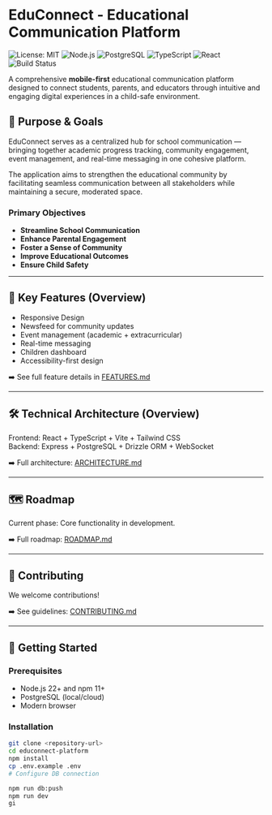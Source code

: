 # EduConnect - Educational Communication Platform

![License: MIT](https://img.shields.io/badge/license-MIT-blue.svg)
![Node.js](https://img.shields.io/badge/node-22%2B-brightgreen)
![PostgreSQL](https://img.shields.io/badge/database-PostgreSQL-blue)
![TypeScript](https://img.shields.io/badge/TypeScript-4.x-blue)
![React](https://img.shields.io/badge/React-18-blue)
![Build Status](https://img.shields.io/badge/build-passing-brightgreen)

A comprehensive **mobile-first** educational communication platform designed to connect students, parents, and educators through intuitive and engaging digital experiences in a child-safe environment.

## 🎯 Purpose & Goals

EduConnect serves as a centralized hub for school communication — bringing together academic progress tracking, community engagement, event management, and real-time messaging in one cohesive platform.

The application aims to strengthen the educational community by facilitating seamless communication between all stakeholders while maintaining a secure, moderated space.

### Primary Objectives

- **Streamline School Communication**
- **Enhance Parental Engagement**
- **Foster a Sense of Community**
- **Improve Educational Outcomes**
- **Ensure Child Safety**

---

## 🚀 Key Features (Overview)

- Responsive Design
- Newsfeed for community updates
- Event management (academic + extracurricular)
- Real-time messaging
- Children dashboard
- Accessibility-first design

➡️ See full feature details in [FEATURES.md](./FEATURES.md)

---

## 🛠 Technical Architecture (Overview)

Frontend: React + TypeScript + Vite + Tailwind CSS  
Backend: Express + PostgreSQL + Drizzle ORM + WebSocket

➡️ Full architecture: [ARCHITECTURE.md](ARCHITECTURE.md)

---

## 🗺 Roadmap

Current phase: Core functionality in development.

➡️ Full roadmap: [ROADMAP.md](ROADMAP.md)

---

## 🤝 Contributing

We welcome contributions!

➡️ See guidelines: [CONTRIBUTING.md](CONTRIBUTING.md)

---

## 🔧 Getting Started

### Prerequisites

- Node.js 22+ and npm 11+
- PostgreSQL (local/cloud)
- Modern browser

### Installation

```bash
git clone <repository-url>
cd educonnect-platform
npm install
cp .env.example .env
# Configure DB connection

npm run db:push
npm run dev
gi